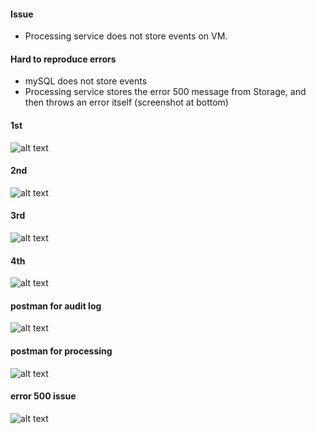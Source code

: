 <h4> Issue </h4>

- Processing service does not store events on VM.

<h4>Hard to reproduce errors</h4>

- mySQL does not store events
- Processing service stores the error 500 message from Storage, and then throws an error itself (screenshot at bottom)


<h4>1st</h4>

![alt text](./images/1st.png)

<h4>2nd</h4>

![alt text](./images/2nd.png)

<h4>3rd</h4>

![alt text](./images/3rd.png)

<h4>4th</h4>

![alt text](./images/4th.png)

<h4>postman for audit log</h4>

![alt text](./images/5th.png)

<h4>postman for processing</h4>

![alt text](./images/6th.png)

<h4>error 500 issue</h4>

![alt text](./images/error2.png)